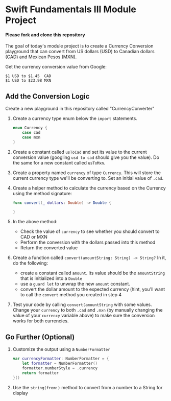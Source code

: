 # Swift Fundamentals III Module Project

#### **Please fork and clone this repository**

The goal of today's module project is to create a Currency Conversion playground that can convert from US dollars (USD) to Canadian dollars (CAD) and Mexican Pesos (MXN).

Get the currency conversion value from Google:



	$1 USD to $1.45  CAD
	$1 USD to $23.98 MXN

## Add the Conversion Logic

Create a new playground in this repository called "CurrencyConverter"

1. Create a currency type enum below the `import` statements.

	```swift
	enum Currency {
	    case cad
	    case mxn
	}
	```
2. Create a constant called `usToCad` and set its value to the current conversion value (googling `usd to cad` should give you the value). Do the same for a new constant called `usToMxn`.
3. Create a property named `currency` of type `Currency`. This will store the current currency type we'll be converting to. Set an initial value of `.cad`.
4. Create a helper method to calculate the currency based on the Currency using the method signature:
	```swift
	func convert(_ dollars: Double) -> Double {
	
	}
	```
5. In the above method:
    * Check the value of `currency` to see whether you should convert to CAD or MXN
    * Perform the conversion with the dollars passed into this method
    * Return the converted value
6. Create a function called `convert(amountString: String) -> String?` In it, do the following:
    * create a constant called `amount`. Its value should be the `amountString` that is initialized into a `Double`
    * use a `guard let` to unwrap the new `amount` constant.
    * convert the dollar amount to the expected currency (hint, you'll want to call the `convert` method you created in step 4
7. Test your code by calling `convert(amountString` with some values. Change your `currency` to both `.cad` and `.mxn` (by manually changing the value of your `currency` variable above) to make sure the conversion works for both currencies.


## Go Further (Optional)

1. Customize the output using a `NumberFormatter`

	```swift
	var currencyFormatter: NumberFormatter = {
	    let formatter = NumberFormatter()
	    formatter.numberStyle = .currency
	    return formatter
	}()
	```

2. Use the `string(from:)` method to convert from a number to a String for display


